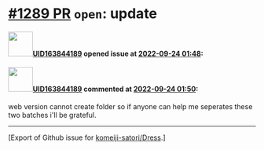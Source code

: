 # [\#1289 PR](https://github.com/komeiji-satori/Dress/pull/1289) `open`: update

#### <img src="https://avatars.githubusercontent.com/u/53218742?u=d7198a6d00d31d11159682b0700b826ea2a3bd07&v=4" width="50">[UID163844189](https://github.com/UID163844189) opened issue at [2022-09-24 01:48](https://github.com/komeiji-satori/Dress/pull/1289):



#### <img src="https://avatars.githubusercontent.com/u/53218742?u=d7198a6d00d31d11159682b0700b826ea2a3bd07&v=4" width="50">[UID163844189](https://github.com/UID163844189) commented at [2022-09-24 01:50](https://github.com/komeiji-satori/Dress/pull/1289#issuecomment-1256831350):

web version cannot create folder so if anyone can help me seperates these two batches i'll be grateful.


-------------------------------------------------------------------------------



[Export of Github issue for [komeiji-satori/Dress](https://github.com/komeiji-satori/Dress).]
